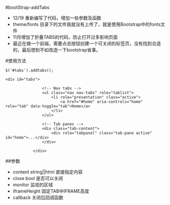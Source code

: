 #bootStrap-addTabs

- 12/19 重新编写了代码，增加一些参数及函数
- theme/fonts 目录下的文件我就没有上传了，就是使用Bootstrap中的fonts文件
- 11月增加了折叠TABS的代码，防止打开过多影响页面
- 最近在做一个前端，需要点击按钮创建一个可关闭的标签页，没有找到合适的，最后想到不如改造一下bootstrap省事。

#使用方法

```
$('#tabs').addtabs();
```
```
<div id="tabs">

                <!-- Nav tabs -->
                <ul class="nav nav-tabs" role="tablist">
                    <li role="presentation" class="active">
                        <a href="#home" aria-controls="home" role="tab" data-toggle="tab">Home</a>
                    </li>                    
                </ul>

                <!-- Tab panes -->
                <div class="tab-content">
                    <div role="tabpanel" class="tab-pane active" id="home">...</div>                    
                </div>

            </div>
```

##参数
-  content string||html 直接指定内容
-  close bool 是否可以关闭
-  monitor 监视的区域
-  iframeHeight 固定TAB中IFRAME高度
-  callback 关闭后回调函数
